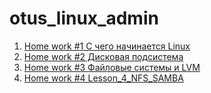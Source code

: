 # otus_linux_admin
1. [Home work #1 С чего начинается Linux](https://github.com/isysgen/otus-linux/tree/master/Lesson_1_Kernel_update)
2. [Home work #2 Дисковая подсистема](https://github.com/isysgen/otus-linux/tree/master/Lesson_2_(raid))
3. [Home work #3 Файловые системы и LVM](https://github.com/isysgen/otus-linux/tree/master/Lesson_3_LVM)
4. [Home work #4 Lesson_4_NFS_SAMBA](https://github.com/isysgen/otus-linux/tree/master/Lesson_4_NFS_SAMBA)
